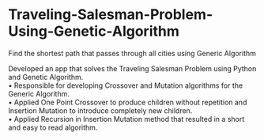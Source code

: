# Traveling-Salesman-Problem-Using-Genetic-Algorithm
 Find the shortest path that passes through all cities using Generic Algorithm

Developed an app that solves the Traveling Salesman Problem using Python and Genetic Algorithm.<br />
• Responsible for developing Crossover and Mutation algorithms for the Generic Algorithm.<br />
• Applied One Point Crossover to produce children without repetition and Insertion Mutation to introduce completely new children.<br />
• Applied Recursion in Insertion Mutation method that resulted in a short and easy to read algorithm.<br />

